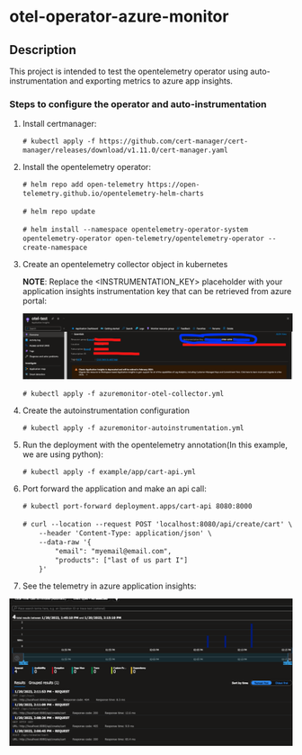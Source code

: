 # otel-operator-azure-monitor

## **Description**
This project is intended to test the opentelemetry operator using auto-instrumentation and exporting metrics to azure app insights.
### **Steps to configure the operator and auto-instrumentation**


1. Install certmanager:
    ```
    # kubectl apply -f https://github.com/cert-manager/cert-manager/releases/download/v1.11.0/cert-manager.yaml
    ```
2. Install the opentelemetry operator:

    ```
    # helm repo add open-telemetry https://open-telemetry.github.io/opentelemetry-helm-charts

    # helm repo update

    # helm install --namespace opentelemetry-operator-system opentelemetry-operator open-telemetry/opentelemetry-operator --create-namespace
    ```
3. Create an opentelemetry collector object in kubernetes
    
    **NOTE**: Replace the <INSTRUMENTATION_KEY> placeholder with your application insights instrumentation key that can be retrieved from azure portal:

    ![Alt text](images/instrumentation_key.png "App insights instrumentation key")


    ```
    # kubectl apply -f azuremonitor-otel-collector.yml
    ```
4. Create the autoinstrumentation configuration

    ```
    # kubectl apply -f azuremonitor-autoinstrumentation.yml
    ```
5. Run the deployment with the opentelemetry annotation(In this example, we are using python):

    ```
    # kubectl apply -f example/app/cart-api.yml
    ```
6. Port forward the application and make an api call:

    ```
    # kubectl port-forward deployment.apps/cart-api 8080:8000

    # curl --location --request POST 'localhost:8080/api/create/cart' \
        --header 'Content-Type: application/json' \
        --data-raw '{
            "email": "myemail@email.com",
            "products": ["last of us part I"]
        }'
    ```
7. See the telemetry in azure application insights:

![Alt text](images/app_insights_telemetry.png "App insights transaction")
